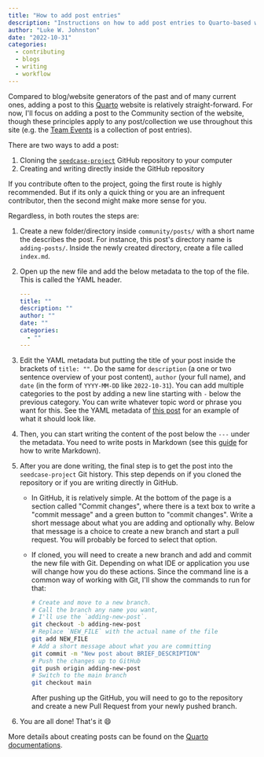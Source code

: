 ```yaml
---
title: "How to add post entries"
description: "Instructions on how to add post entries to Quarto-based websites."
author: "Luke W. Johnston"
date: "2022-10-31"
categories:
  - contributing
  - blogs
  - writing
  - workflow
---
```


Compared to blog/website generators of the past and of many current
ones, adding a post to this [Quarto](https://quarto.org/) website is
relatively straight-forward. For now, I'll focus on adding a post to the
Community section of the website, though these principles apply to any
post/collection we use throughout this site (e.g. the [Team
Events](/community/contribute/team/events.md) is a collection of post
entries).

There are two ways to add a post:

1.  Cloning the
    [`seedcase-project`](https://github.com/steno-aarhus/seedcase-project)
    GitHub repository to your computer
2.  Creating and writing directly inside the GitHub repository

If you contribute often to the project, going the first route is highly
recommended. But if its only a quick thing or you are an infrequent
contributor, then the second might make more sense for you.

Regardless, in both routes the steps are:

1.  Create a new folder/directory inside `community/posts/` with a short
    name the describes the post. For instance, this post's directory
    name is `adding-posts/`. Inside the newly created directory, create
    a file called `index.md`.

2.  Open up the new file and add the below metadata to the top of the
    file. This is called the YAML header.

    ``` yaml
    ---
    title: ""
    description: ""
    author: ""
    date: ""
    categories:
      - ""
    ---
    ```

3.  Edit the YAML metadata but putting the title of your post inside the
    brackets of `title: ""`. Do the same for `description` (a one or two
    sentence overview of your post content), `author` (your full name),
    and `date` (in the form of `YYYY-MM-DD` like `2022-10-31`). You can
    add multiple categories to the post by adding a new line starting
    with `-` below the previous category. You can write whatever topic
    word or phrase you want for this. See the YAML metadata of [this
    post](https://github.com/steno-aarhus/seedcase-project/blob/main/community/posts/adding-posts/index.qmd)
    for an example of what it should look like.

4.  Then, you can start writing the content of the post below the `---`
    under the metadata. You need to write posts in Markdown (see this
    [guide](https://quarto.org/docs/authoring/markdown-basics.html) for
    how to write Markdown).

5.  After you are done writing, the final step is to get the post into
    the `seedcase-project` Git history. This step depends on if you
    cloned the repository or if you are writing directly in GitHub.

    -   In GitHub, it is relatively simple. At the bottom of the page is
        a section called "Commit changes", where there is a text box to
        write a "commit message" and a green button to "commit changes".
        Write a short message about what you are adding and optionally
        why. Below that message is a choice to create a new branch and
        start a pull request. You will probably be forced to select that
        option.

    -   If cloned, you will need to create a new branch and add and
        commit the new file with Git. Depending on what IDE or
        application you use will change how you do these actions. Since
        the command line is a common way of working with Git, I'll show
        the commands to run for that:

        ``` bash
        # Create and move to a new branch. 
        # Call the branch any name you want, 
        # I'll use the `adding-new-post`.
        git checkout -b adding-new-post
        # Replace `NEW_FILE` with the actual name of the file
        git add NEW_FILE 
        # Add a short message about what you are committing
        git commit -m "New post about BRIEF_DESCRIPTION"
        # Push the changes up to GitHub
        git push origin adding-new-post
        # Switch to the main branch
        git checkout main
        ```

        After pushing up the GitHub, you will need to go to the
        repository and create a new Pull Request from your newly pushed
        branch.

6.  You are all done! That's it :smile:

More details about creating posts can be found on the [Quarto
documentations](https://quarto.org/docs/websites/website-blog.html#posts-directory).
